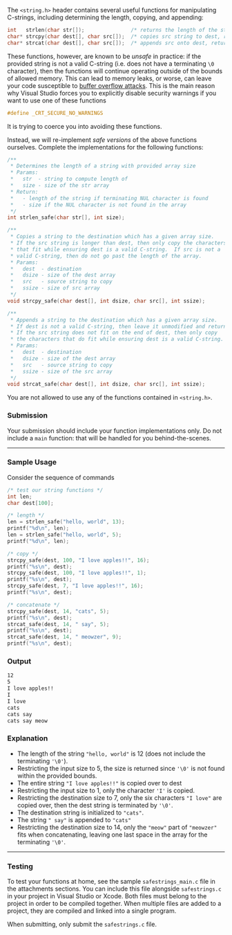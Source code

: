 The `<string.h>` header contains several useful functions for manipulating C-strings, including determining the length, copying, and appending:
```c
int   strlen(char str[]);               /* returns the length of the string           */
char* strcpy(char dest[], char src[]);  /* copies src string to dest, returning dest  */
char* strcat(char dest[], char src[]);  /* appends src onto dest, returning dest      */
```
These functions, however, are known to be *unsafe* in practice: if the provided string is not a valid C-string (i.e. does not have a terminating `\0` character), then the functions will continue operating outside of the bounds of allowed memory.  This can lead to memory leaks, or worse, can leave your code susceptible to [buffer overflow attacks](https://en.wikipedia.org/wiki/Buffer_overflow).  This is the main reason why Visual Studio forces you to explicitly disable security warnings if you want to use one of these functions
```c
#define _CRT_SECURE_NO_WARNINGS
```
It is trying to coerce you into avoiding these functions.

Instead, we will re-implement *safe versions* of the above functions ourselves.  Complete the implementations for the following functions:

```c
/**
 * Determines the length of a string with provided array size
 * Params:
 *   str  - string to compute length of
 *   size - size of the str array
 * Return:
 *   - length of the string if terminating NUL character is found
 *   - size if the NUL character is not found in the array
 */
int strlen_safe(char str[], int size);

/**
 * Copies a string to the destination which has a given array size.
 * If the src string is longer than dest, then only copy the characters 
 * that fit while ensuring dest is a valid C-string.  If src is not a 
 * valid C-string, then do not go past the length of the array.
 * Params:
 *   dest  - destination
 *   dsize - size of the dest array
 *   src   - source string to copy
 *   ssize - size of src array
 */
void strcpy_safe(char dest[], int dsize, char src[], int ssize);

/**
 * Appends a string to the destination which has a given array size.
 * If dest is not a valid C-string, then leave it unmodified and return.
 * If the src string does not fit on the end of dest, then only copy 
 * the characters that do fit while ensuring dest is a valid C-string.
 * Params:
 *   dest  - destination
 *   dsize - size of the dest array
 *   src   - source string to copy
 *   ssize - size of the src array
 */
void strcat_safe(char dest[], int dsize, char src[], int ssize);
```
You are not allowed to use any of the functions contained in `<string.h>`.

### Submission

Your submission should include your function implementations only.  Do not include a `main` function: that will be handled for you behind-the-scenes.

---

### Sample Usage

Consider the sequence of commands
```c
/* test our string functions */
int len;
char dest[100];

/* length */
len = strlen_safe("hello, world", 13);
printf("%d\n", len);
len = strlen_safe("hello, world", 5);
printf("%d\n", len);

/* copy */
strcpy_safe(dest, 100, "I love apples!!", 16);
printf("%s\n", dest);
strcpy_safe(dest, 100, "I love apples!!", 1);
printf("%s\n", dest);
strcpy_safe(dest, 7, "I love apples!!", 16);
printf("%s\n", dest);

/* concatenate */
strcpy_safe(dest, 14, "cats", 5);
printf("%s\n", dest);
strcat_safe(dest, 14, " say", 5);
printf("%s\n", dest);
strcat_safe(dest, 14, " meowzer", 9);
printf("%s\n", dest);
```

### Output

```default
12
5
I love apples!!
I
I love
cats
cats say
cats say meow
```

### Explanation

- The length of the string `"hello, world"` is 12 (does not include the terminating `'\0'`).
- Restricting the input size to 5, the size is returned since `'\0'` is not found within the provided bounds.
- The entire string `"I love apples!!"` is copied over to dest
- Restricting the input size to 1, only the character `'I'` is copied.
- Restricting the destination size to 7, only the six characters `"I love"` are copied over, then the dest string is terminated by `'\0'`.
- The destination string is initialized to `"cats"`.
- The string `" say"` is appended to `"cats"`
- Restricting the destination size to 14, only the `"meow"` part of `"meowzer"` fits when concatenating, leaving one last space in the array for the terminating `'\0'`.

---

### Testing

To test your functions at home, see the sample `safestrings_main.c` file in the attachments sections.  You can include this file alongside `safestrings.c` in your project in Visual Studio or Xcode.  Both files must belong to the project in order to be compiled together.  When multiple files are added to a project, they are compiled and linked into a single program.  

When submitting, only submit the `safestrings.c` file.

